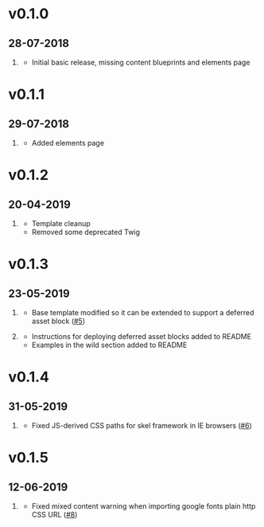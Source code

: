 # v0.1.0
##  28-07-2018

1. [](#new)
    * Initial basic release, missing content blueprints and elements page

# v0.1.1
##  29-07-2018

1. [](#new)
    * Added elements page

# v0.1.2
##  20-04-2019

1. [](#improved)
    * Template cleanup
    * Removed some deprecated Twig

# v0.1.3
##  23-05-2019

1. [](#improved)
    * Base template modified so it can be extended to support a deferred asset block ([#5](https://github.com/hughbris/grav-theme-solarize/issues/5))

1. [](#new)
    * Instructions for deploying deferred asset blocks added to README
    * Examples in the wild section added to README

# v0.1.4
##  31-05-2019

1. [](#bugfix)
    * Fixed JS-derived CSS paths for skel framework in IE browsers ([#6](https://github.com/hughbris/grav-theme-solarize/issues/6))

# v0.1.5
##  12-06-2019

1. [](#bugfix)
    * Fixed mixed content warning when importing google fonts plain http CSS URL ([#8](https://github.com/hughbris/grav-theme-solarize/issues/8))
